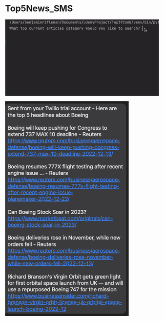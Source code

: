 # Top5News_SMS
![](https://github.com/rifleben/Top5News_SMS/blob/main/Top5SMS.gif)

![](https://github.com/rifleben/Top5News_SMS/blob/main/Screenshot%202022-12-29%20at%207.28.39%20PM.png)
